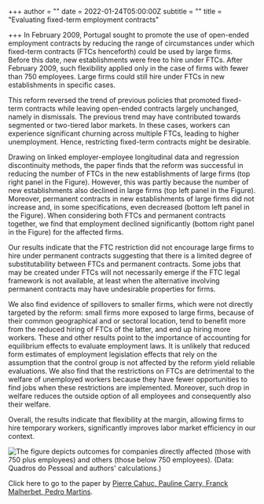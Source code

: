 +++
author = ""
date = 2022-01-24T05:00:00Z
subtitle = ""
title = "Evaluating fixed-term employment contracts"

+++
In February 2009, Portugal sought to promote the use of open-ended employment contracts by reducing the range of circumstances under which fixed-term contracts (FTCs henceforth) could be used by large firms. Before this date, new establishments were free to hire under FTCs. After February 2009, such flexibility applied only in the case of firms with fewer than 750 employees. Large firms could still hire under FTCs in new establishments in specific cases.

This reform reversed the trend of previous policies that promoted fixed-term contracts while leaving open-ended contracts largely unchanged, namely in dismissals. The previous trend may have contributed towards segmented or two-tiered labor markets. In these cases, workers can experience significant churning across multiple FTCs, leading to higher unemployment. Hence, restricting fixed-term contracts might be desirable.

Drawing on linked employer-employee longitudinal data and regression discontinuity methods, the paper finds that the reform was successful in reducing the number of FTCs in the new establishments of large firms (top right panel in the Figure). However, this was partly because the number of new establishments also declined in large firms (top left panel in the Figure). Moreover, permanent contracts in new establishments of large firms did not increase and, in some specifications, even decreased (bottom left panel in the Figure). When considering both FTCs and permanent contracts together, we find that employment declined significantly (bottom right panel in the Figure) for the affected firms.

Our results indicate that the FTC restriction did not encourage large firms to hire under permanent contracts suggesting that there is a limited degree of substitutability between FTCs and permanent contracts. Some jobs that may be created under FTCs will not necessarily emerge if the FTC legal framework is not available, at least when the alternative involving permanent contracts may have undesirable properties for firms.

We also find evidence of spillovers to smaller firms, which were not directly targeted by the reform: small firms more exposed to large firms, because of their common geographical and or sectoral location, tend to benefit more from the reduced hiring of FTCs of the latter, and end up hiring more workers. These and other results point to the importance of accounting for equilibrium effects to evaluate employment laws. It is unlikely that reduced form estimates of employment legislation effects that rely on the assumption that the control group is not affected by the reform yield reliable evaluations. We also find that the restrictions on FTCs are detrimental to the welfare of unemployed workers because they have fewer opportunities to find jobs when these restrictions are implemented. Moreover, such drop in welfare reduces the outside option of all employees and consequently also their welfare.

Overall, the results indicate that flexibility at the margin, allowing firms to hire temporary workers, significantly improves labor market efficiency in our context. 

![](/v1643048716/research_report/Screen_Shot_2022-01-24_at_1.24.24_PM_zlvzjf.png "The figure depicts outcomes for companies directly affected (those with 750 plus employees) and others (those below 750 employees). (Data: Quadros do Pessoal and authors' calculations.)")

Click here to go to the paper by [Pierre Cahuc, Pauline Carry, Franck Malherbet, Pedro Martins](https://econpapers.repec.org/paper/izaizadps/dp14999.htm).